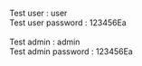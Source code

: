 Test user : user <br />
Test user password : 123456Ea
<br /><br />
Test admin : admin <br />
Test admin password : 123456Ea
